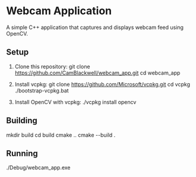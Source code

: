 # Webcam Application

A simple C++ application that captures and displays webcam feed using OpenCV.

## Setup

1. Clone this repository:
git clone https://github.com/CamBlackwell/webcam_app.git
cd webcam_app

2. Install vcpkg:
git clone https://github.com/Microsoft/vcpkg.git
cd vcpkg
./bootstrap-vcpkg.bat

3. Install OpenCV with vcpkg:
./vcpkg install opencv

## Building
mkdir build
cd build
cmake ..
cmake --build .

## Running
./Debug/webcam_app.exe